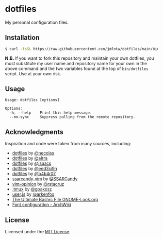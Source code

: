 # dotfiles

My personal configuration files.

## Installation

```bash
$ curl -fsSL https://raw.githubusercontent.com/jmlntw/dotfiles/main/bin/dotfiles | bash
```

**N.B.** If you want to fork this repository and maintain your own dotfiles, you must substitute my user name and repository name for your own in the above command and the two variables found at the top of `bin/dotfiles` script. Use at your own risk.

## Usage

```
Usage: dotfiles [options]

Options:
  -h, --help    Print this help message.
  --no-sync     Suppress pulling from the remote repository.
```

## Acknowledgments

Inspiration and code were taken from many sources, including:

- [dotfiles](https://github.com/necolas/dotfiles) by [@necolas](https://github.com/necolas)
- [dotfiles](https://github.com/alrra/dotfiles) by [@alrra](https://github.com/alrra)
- [dotfiles](https://github.com/isaacs/dotfiles) by [@isaacs](https://github.com/isaacs)
- [dotfiles](https://github.com/eed3si9n/dotfiles) by [@eed3si9n](https://github.com/eed3si9n)
- [dotfiles](https://github.com/b4b4r07/dotfiles) by [@b4b4r07](https://github.com/b4b4r07)
- [ssarcandy-vim](https://github.com/SSARCandy/ssarcandy-vim) by [@SSARCandy](https://github.com/SSARCandy)
- [vim-opinion](https://github.com/rstacruz/vim-opinion) by [@rstacruz](https://github.com/rstacruz)
- [.tmux](https://github.com/gpakosz/.tmux) by [@gpakosz](https://github.com/gpakosz)
- [user.js](https://github.com/arkenfox/user.js) by [@arkenfox](https://github.com/arkenfox)
- [The Ultimate Bashrc File GNOME-Look.org](https://gnome-look.org/content/show.php/Ultimate+Bashrc+File?content=129746)
- [Font configuration - ArchWiki](https://wiki.archlinux.org/index.php/font_configuration)

## License

Licensed under the [MIT License](LICENSE.md).
